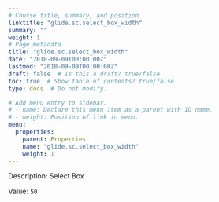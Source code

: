 ```yaml
---
# Course title, summary, and position.
linktitle: "glide.sc.select_box_width"
summary: ""
weight: 1
# Page metadata.
title: "glide.sc.select_box_width"
date: "2018-09-09T00:00:00Z"
lastmod: "2018-09-09T00:00:00Z"
draft: false  # Is this a draft? true/false
toc: true  # Show table of contents? true/false
type: docs  # Do not modify.

# Add menu entry to sidebar.
# - name: Declare this menu item as a parent with ID name.
# - weight: Position of link in menu.
menu:
  properties:
    parent: Properties
    name: "glide.sc.select_box_width"
    weight: 1
---
```


Description: Select Box


Value: `50`